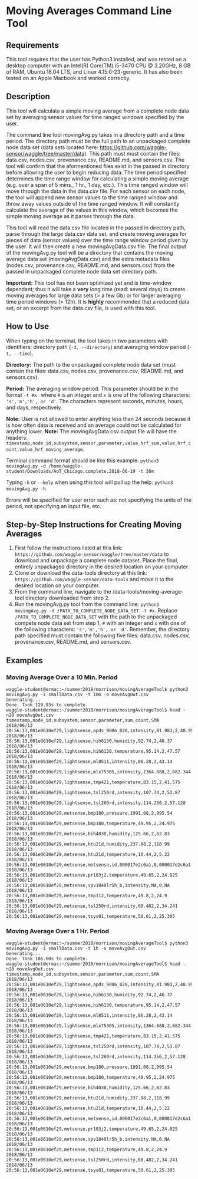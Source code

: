 # Moving Averages Command Line Tool

## Requirements
This tool requires that the user has Python3 installed, and was tested on a desktop computer with an Intel(R) Core(TM) i5-3470 CPU @ 3.20GHz, 8 GB of RAM, Ubuntu 18.04 LTS, and Linux 4.15.0-23-generic. It has also been tested on an Apple Macbook and worked correctly.

## Description
This tool will calculate a simple moving average from a complete node data set by averaging sensor values for time ranged windows specified by the user.

The command line tool movingAvg.py takes in a directory path and a time period. The directory path must be the full path to an unpackaged complete node data set (data sets located here: https://github.com/waggle-sensor/waggle/tree/master/data). This path must must contain the files: data.csv, nodes.csv, provenance.csv, README.md, and sensors.csv. The tool will confirm that the aformentioned files exist in the passed in directory before allowing the user to begin reducing data. The time period specified determines the time range window for calculating a simple moving average (e.g. over a span of 5 mins., 1 hr., 1 day, etc.). This time ranged window will move through the data in the data.csv file. For each sensor on each node, the tool will append new sensor values to the time ranged window and throw away values outside of the time ranged window. It will constantly calculate the average of the values in this window, which becomes the simple moving average as it parses through the data. 

This tool will read the data.csv file located in the passed in directory path, parse through the large data.csv data set, and create moving averages for pieces of data (sensor values) over the time range window period given by the user. It will then create a new movingAvgData.csv file. The final output of the movingAvg.py tool will be a directory that contains the moving average data set (movingAvgData.csv) and the extra metadata files (nodes.csv, provenance.csv, README.md, and sensors.csv) from the passed in unpackaged complete node data set directory path.

**Important:** This tool has not been optimized yet and is time-window dependant; thus it will take a **very** long time (read: several days) to create moving averages for large data sets (> a few Gb) or for larger averaging time period windows (> 12h). It is **highly** recommended that a reduced data set, or an excerpt from the data.csv file, is used with this tool.

## How to Use
When typing on the terminal, the tool takes in two parameters with identifiers: directory path (```-d, --directory```) and averaging window period (```-t, --time```). 

**Directory:** The path to the unpackaged complete node data set (must contain the files: data.csv, nodes.csv, provenance.csv, README.md, and sensors.csv).

**Period:** The averaging window period. This parameter should be in the format ```-t #x ``` where ```#``` is an integer and ```x``` is one of the following characters: ```'s','m','h', or 'd'```. The characters represent seconds, minutes, hours, and days, respectively.

**Note:** User is not allowed to enter anything less than 24 seconds because it is how often data is received and an average could not be calculated for anything lower.
**Note:** The movingAvgData.csv output file will have the headers: ```timestamp,node_id,subsystem,sensor,parameter,value_hrf_sum,value_hrf_count,value_hrf_moving_average```.

Terminal command format should be like this example: ```python3 movingAvg.py -d /home/waggle-student/Downloads/AoT_Chicago.complete.2018-06-19 -t 30m```

Typing ```-h``` or ```--help``` when using this tool will pull up the help: ```python3 movingAvg.py -h```.

Errors will be specified for user error such as: not specifying the units of the period, not specifying an input file, etc.

## Step-by-Step Instructions for Creating Moving Averages
1. First follow the instructions listed at this link: ```https://github.com/waggle-sensor/waggle/tree/master/data``` to download and unpackage a complete node dataset. Place the final, entirely unpackaged directory in the desired location on your computer.
2. Clone or download the data-tools directory at this link: ```https://github.com/waggle-sensor/data-tools``` and move it to the desired location on your computer.
3. From the command line, navigate to the /data-tools/moving-average-tool directory downloaded from step 2.
4. Run the movingAvg.py tool from the command line: ```python3 movingAvg.py -d /PATH_TO_COMPLETE_NODE_DATA_SET -t #x```. Replace ```/PATH_TO_COMPLETE_NODE_DATA_SET``` with the path to the unpackaged compete node data set from step 1, ```#``` with an integer and ```x``` with one of the following characters: ```'s','m','h', or 'd'```. Remember, the directory path specified must contain the following five files: data.csv, nodes.csv, provenance.csv, README.md, and sensors.csv.

## Examples

### Moving Average Over a 10 Min. Period
```
waggle-student@ermac:~/summer2018/morrison/movingAverageTool$ python3 movingAvg.py -i smallData.csv -t 10m -o moveAvgOut.csv
Generating...
Done. Took 129.93s to complete.
waggle-student@ermac:~/summer2018/morrison/movingAverageTool$ head -n20 moveAvgOut.csv 
timestamp,node_id,subsystem,sensor,parameter,sum,count,SMA
2018/06/13 20:56:13,001e0610ef29,lightsense,apds_9006_020,intensity,81.983,2,40.9915
2018/06/13 20:56:13,001e0610ef29,lightsense,hih6130,humidity,92.74,2,46.37
2018/06/13 20:56:13,001e0610ef29,lightsense,hih6130,temperature,95.14,2,47.57
2018/06/13 20:56:13,001e0610ef29,lightsense,ml8511,intensity,86.28,2,43.14
2018/06/13 20:56:13,001e0610ef29,lightsense,mlx75305,intensity,1364.688,2,682.344
2018/06/13 20:56:13,001e0610ef29,lightsense,tmp421,temperature,83.15,2,41.575
2018/06/13 20:56:13,001e0610ef29,lightsense,tsl250rd,intensity,107.74,2,53.87
2018/06/13 20:56:13,001e0610ef29,lightsense,tsl260rd,intensity,114.256,2,57.128
2018/06/13 20:56:13,001e0610ef29,metsense,bmp180,pressure,1991.08,2,995.54
2018/06/13 20:56:13,001e0610ef29,metsense,bmp180,temperature,49.95,2,24.975
2018/06/13 20:56:13,001e0610ef29,metsense,hih4030,humidity,125.66,2,62.83
2018/06/13 20:56:13,001e0610ef29,metsense,htu21d,humidity,237.98,2,118.99
2018/06/13 20:56:13,001e0610ef29,metsense,htu21d,temperature,10.44,2,5.22
2018/06/13 20:56:13,001e0610ef29,metsense,metsense,id,000017e2c6a1,0,000017e2c6a1
2018/06/13 20:56:13,001e0610ef29,metsense,pr103j2,temperature,49.65,2,24.825
2018/06/13 20:56:13,001e0610ef29,metsense,spv1840lr5h_b,intensity,NA,0,NA
2018/06/13 20:56:13,001e0610ef29,metsense,tmp112,temperature,49.8,2,24.9
2018/06/13 20:56:13,001e0610ef29,metsense,tsl250rd,intensity,68.482,2,34.241
2018/06/13 20:56:13,001e0610ef29,metsense,tsys01,temperature,50.61,2,25.305
```

### Moving Average Over a 1 Hr. Period
```
waggle-student@ermac:~/summer2018/morrison/movingAverageTool$ python3 movingAvg.py -i smallData.csv -t 1h -o moveAvgOut.csv
Generating...
Done. Took 186.60s to complete.
waggle-student@ermac:~/summer2018/morrison/movingAverageTool$ head -n20 moveAvgOut.csv 
timestamp,node_id,subsystem,sensor,parameter,sum,count,SMA
2018/06/13 20:56:13,001e0610ef29,lightsense,apds_9006_020,intensity,81.983,2,40.9915
2018/06/13 20:56:13,001e0610ef29,lightsense,hih6130,humidity,92.74,2,46.37
2018/06/13 20:56:13,001e0610ef29,lightsense,hih6130,temperature,95.14,2,47.57
2018/06/13 20:56:13,001e0610ef29,lightsense,ml8511,intensity,86.28,2,43.14
2018/06/13 20:56:13,001e0610ef29,lightsense,mlx75305,intensity,1364.688,2,682.344
2018/06/13 20:56:13,001e0610ef29,lightsense,tmp421,temperature,83.15,2,41.575
2018/06/13 20:56:13,001e0610ef29,lightsense,tsl250rd,intensity,107.74,2,53.87
2018/06/13 20:56:13,001e0610ef29,lightsense,tsl260rd,intensity,114.256,2,57.128
2018/06/13 20:56:13,001e0610ef29,metsense,bmp180,pressure,1991.08,2,995.54
2018/06/13 20:56:13,001e0610ef29,metsense,bmp180,temperature,49.95,2,24.975
2018/06/13 20:56:13,001e0610ef29,metsense,hih4030,humidity,125.66,2,62.83
2018/06/13 20:56:13,001e0610ef29,metsense,htu21d,humidity,237.98,2,118.99
2018/06/13 20:56:13,001e0610ef29,metsense,htu21d,temperature,10.44,2,5.22
2018/06/13 20:56:13,001e0610ef29,metsense,metsense,id,000017e2c6a1,0,000017e2c6a1
2018/06/13 20:56:13,001e0610ef29,metsense,pr103j2,temperature,49.65,2,24.825
2018/06/13 20:56:13,001e0610ef29,metsense,spv1840lr5h_b,intensity,NA,0,NA
2018/06/13 20:56:13,001e0610ef29,metsense,tmp112,temperature,49.8,2,24.9
2018/06/13 20:56:13,001e0610ef29,metsense,tsl250rd,intensity,68.482,2,34.241
2018/06/13 20:56:13,001e0610ef29,metsense,tsys01,temperature,50.61,2,25.305
```
